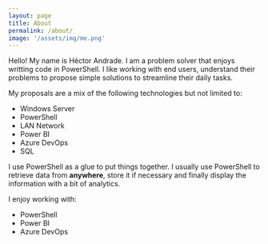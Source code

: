 ```yaml
---
layout: page
title: About
permalink: /about/
image: '/assets/img/me.png'
---
```


Hello! My name is Héctor Andrade. I am a problem solver that enjoys writting code in PowerShell. I like working with end users, understand their problems to propose simple solutions to streamline their daily tasks.

My proposals are a mix of the following technologies but not limited to:

* Windows Server
* PowerShell
* LAN Network
* Power BI
* Azure DevOps
* SQL

I use PowerShell as a glue to put things together. I usually use PowerShell to retrieve data from **anywhere**, store it if necessary and finally display the information with a bit of analytics.

I enjoy working with:

* PowerShell
* Power BI
* Azure DevOps